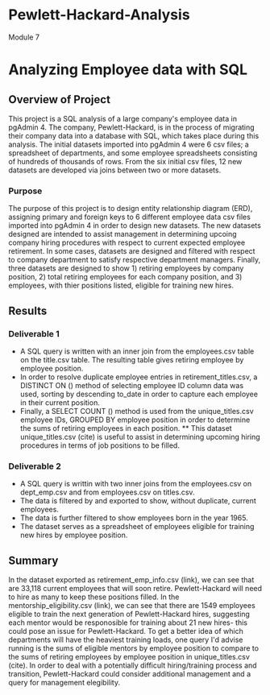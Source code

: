 # Pewlett-Hackard-Analysis
Module 7
# Analyzing Employee data with SQL
## Overview of Project
This project is a SQL analysis of a large company's employee data in pgAdmin 4. The company, Pewlett-Hackard, is in the process of migrating their company data into a database with SQL, which takes place during this analysis. The initial datasets imported into pgAdmin 4 were 6 csv files; a spreadsheet of departments, and some employee spreadsheets consisting of hundreds of thousands of rows. From the six initial csv files, 12 new datasets are developed via joins between two or more datasets.
### Purpose
The purpose of this project is to design entity relationship diagram (ERD), assigning primary and foreign keys to 6 different employee data csv files imported into pgAdmin 4 in order to design new datasets. The new datasets designed are intended to assist management in determining upcoing company hiring procedures with respect to current expected employee retirement. In some cases, datasets are designed and filtered with respect to company department to satisfy respective department managers. Finally, three datasets are designed to show 1) retiring employees by company position, 2) total retiring employees for each company position, and 3) employees, with thier positions listed, eligible for training new hires.
## Results
### Deliverable 1
* A SQL query is written with an inner join from the employees.csv table on the title.csv table. The resulting table gives retiring employee by employee position.
* In order to resolve duplicate employee entries in retirement_titles.csv, a DISTINCT ON () method of selecting employee ID column data was used, sorting by descending to_date in order to capture each employee in their current position.
* Finally, a SELECT COUNT () method is used from the unique_titles.csv employee IDs, GROUPED BY employee position in order to determine the sums of retiring employees in each position.
** This dataset unique_titles.csv (cite) is useful to assist in determining upcoming hiring procedures in terms of job positions to be filled.
### Deliverable 2
* A SQL query is writtin with two inner joins from the employees.csv on dept_emp.csv and from employees.csv on titles.csv.
* The data is filtered by and exported to show, without duplicate, current employees.
* The data is further filtered to show employees born in the year 1965.
* The dataset serves as a spreadsheet of employees eligible for training new hires by employee position.
## Summary
In the dataset exported as retirement_emp_info.csv (link), we can see that are 33,118 current employees that will soon retire. Pewlett-Hackard will need to hire as many to keep these positions filled. In the mentorship_eligibility.csv (link), we can see that there are 1549 employees eligible to train the next generation of Pewlett-Hackard hires, suggesting each mentor would be responosible for training about 21 new hires- this could pose an issue for Pewlett-Hackard. To get a better idea of which departments will have the heaviest training loads, one query I'd advise running is the sums of eligible mentors by employee position to compare to the sums of retiring employees by employee position in unique_titles.csv (cite). In order to deal with a potentially difficult hiring/training process and transition, Pewlett-Hackard could consider additional management and a query for management elegibility.
